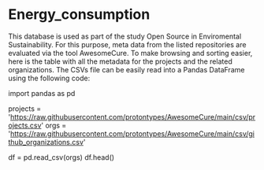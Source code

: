 # Energy_consumption
This database is used as part of the study Open Source in Enviromental Sustainability. For this purpose, meta data from the listed repositories are evaluated via the tool AwesomeCure. To make browsing and sorting easier, here is the table with all the metadata for the projects and the related organizations. The CSVs file can be easily read into a Pandas DataFrame using the following code:

import pandas as pd

projects = 'https://raw.githubusercontent.com/protontypes/AwesomeCure/main/csv/projects.csv'
orgs = 'https://raw.githubusercontent.com/protontypes/AwesomeCure/main/csv/github_organizations.csv'

df = pd.read_csv(orgs)
df.head()
